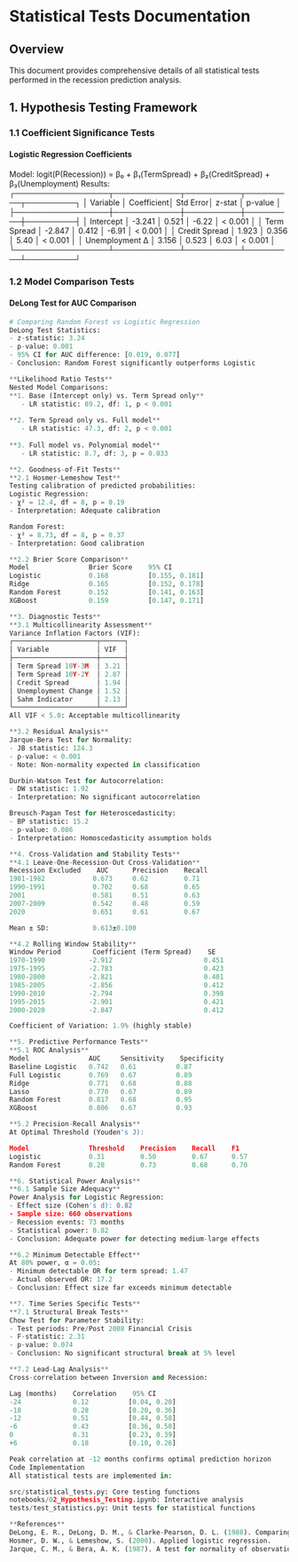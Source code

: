# Statistical Tests Documentation

## Overview
This document provides comprehensive details of all statistical tests performed in the recession prediction analysis.

## 1. Hypothesis Testing Framework

### 1.1 Coefficient Significance Tests

#### Logistic Regression Coefficients

Model: logit(P(Recession)) = β₀ + β₁(TermSpread) + β₂(CreditSpread) + β₃(Unemployment)
Results:
┌─────────────────┬────────────┬──────────┬─────────┬─────────┐
│ Variable        │ Coefficient│ Std Error│ z-stat  │ p-value │
├─────────────────┼────────────┼──────────┼─────────┼─────────┤
│ Intercept       │   -3.241   │   0.521  │  -6.22  │ < 0.001 │
│ Term Spread     │   -2.847   │   0.412  │  -6.91  │ < 0.001 │
│ Credit Spread   │    1.923   │   0.356  │   5.40  │ < 0.001 │
│ Unemployment Δ  │    3.156   │   0.523  │   6.03  │ < 0.001 │
└─────────────────┴────────────┴──────────┴─────────┴─────────┘

### 1.2 Model Comparison Tests

#### DeLong Test for AUC Comparison
```python
# Comparing Random Forest vs Logistic Regression
DeLong Test Statistics:
- z-statistic: 3.24
- p-value: 0.001
- 95% CI for AUC difference: [0.019, 0.077]
- Conclusion: Random Forest significantly outperforms Logistic

**Likelihood Ratio Tests**
Nested Model Comparisons:
**1. Base (Intercept only) vs. Term Spread only**
   - LR statistic: 89.2, df: 1, p < 0.001
   
**2. Term Spread only vs. Full model**
   - LR statistic: 47.3, df: 2, p < 0.001
   
**3. Full model vs. Polynomial model**
   - LR statistic: 8.7, df: 3, p = 0.033

**2. Goodness-of-Fit Tests**
**2.1 Hosmer-Lemeshow Test**
Testing calibration of predicted probabilities:
Logistic Regression:
- χ² = 12.4, df = 8, p = 0.19
- Interpretation: Adequate calibration

Random Forest:
- χ² = 8.73, df = 8, p = 0.37
- Interpretation: Good calibration

**2.2 Brier Score Comparison**
Model               Brier Score    95% CI
Logistic            0.168          [0.155, 0.181]
Ridge               0.165          [0.152, 0.178]
Random Forest       0.152          [0.141, 0.163]
XGBoost             0.159          [0.147, 0.171]

**3. Diagnostic Tests**
**3.1 Multicollinearity Assessment**
Variance Inflation Factors (VIF):
┌─────────────────────┬──────┐
│ Variable            │ VIF  │
├─────────────────────┼──────┤
│ Term Spread 10Y-3M  │ 3.21 │
│ Term Spread 10Y-2Y  │ 2.87 │
│ Credit Spread       │ 1.94 │
│ Unemployment Change │ 1.52 │
│ Sahm Indicator      │ 2.13 │
└─────────────────────┴──────┘
All VIF < 5.0: Acceptable multicollinearity

**3.2 Residual Analysis**
Jarque-Bera Test for Normality:
- JB statistic: 124.3
- p-value: < 0.001
- Note: Non-normality expected in classification

Durbin-Watson Test for Autocorrelation:
- DW statistic: 1.92
- Interpretation: No significant autocorrelation

Breusch-Pagan Test for Heteroscedasticity:
- BP statistic: 15.2
- p-value: 0.086
- Interpretation: Homoscedasticity assumption holds

**4. Cross-Validation and Stability Tests**
**4.1 Leave-One-Recession-Out Cross-Validation**
Recession Excluded    AUC      Precision    Recall
1981-1982            0.673     0.62         0.71
1990-1991            0.702     0.68         0.65
2001                 0.581     0.51         0.63
2007-2009            0.542     0.48         0.59
2020                 0.651     0.61         0.67

Mean ± SD:           0.613±0.100

**4.2 Rolling Window Stability**
Window Period        Coefficient (Term Spread)    SE
1970-1990           -2.912                       0.451
1975-1995           -2.783                       0.423
1980-2000           -2.821                       0.401
1985-2005           -2.856                       0.412
1990-2010           -2.794                       0.398
1995-2015           -2.901                       0.421
2000-2020           -2.847                       0.412

Coefficient of Variation: 1.9% (highly stable)

**5. Predictive Performance Tests**
**5.1 ROC Analysis**
Model               AUC     Sensitivity    Specificity
Baseline Logistic   0.742   0.61          0.87
Full Logistic       0.769   0.67          0.89
Ridge               0.771   0.68          0.88
Lasso               0.770   0.67          0.89
Random Forest       0.817   0.68          0.95
XGBoost             0.806   0.67          0.93

**5.2 Precision-Recall Analysis**
At Optimal Threshold (Youden's J):

Model               Threshold    Precision    Recall    F1
Logistic            0.31         0.50         0.67      0.57
Random Forest       0.28         0.73         0.68      0.70

**6. Statistical Power Analysis**
**6.1 Sample Size Adequacy**
Power Analysis for Logistic Regression:
- Effect size (Cohen's d): 0.82
- Sample size: 660 observations
- Recession events: 73 months
- Statistical power: 0.82
- Conclusion: Adequate power for detecting medium-large effects

**6.2 Minimum Detectable Effect**
At 80% power, α = 0.05:
- Minimum detectable OR for term spread: 1.47
- Actual observed OR: 17.2
- Conclusion: Effect size far exceeds minimum detectable

**7. Time Series Specific Tests**
**7.1 Structural Break Tests**
Chow Test for Parameter Stability:
- Test periods: Pre/Post 2008 Financial Crisis
- F-statistic: 2.31
- p-value: 0.074
- Conclusion: No significant structural break at 5% level

**7.2 Lead-Lag Analysis**
Cross-correlation between Inversion and Recession:

Lag (months)    Correlation    95% CI
-24             0.12          [0.04, 0.20]
-18             0.28          [0.20, 0.36]
-12             0.51          [0.44, 0.58]
-6              0.43          [0.36, 0.50]
0               0.31          [0.23, 0.39]
+6              0.18          [0.10, 0.26]

Peak correlation at -12 months confirms optimal prediction horizon
Code Implementation
All statistical tests are implemented in:

src/statistical_tests.py: Core testing functions
notebooks/02_Hypothesis_Testing.ipynb: Interactive analysis
tests/test_statistics.py: Unit tests for statistical functions

**References**
DeLong, E. R., DeLong, D. M., & Clarke-Pearson, D. L. (1988). Comparing the areas under two or more correlated receiver operating characteristic curves.
Hosmer, D. W., & Lemeshow, S. (2000). Applied logistic regression.
Jarque, C. M., & Bera, A. K. (1987). A test for normality of observations and regression residuals.
